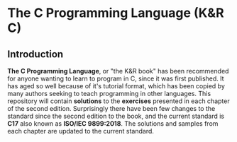 # The C Programming Language (K&R C)
## Introduction
__The C Programming Language__, or "the K&R book" has been recommended for anyone wanting to learn to program in C, since it was first published. It has aged so well because of it's tutorial format, which has been copied by many authors seeking to teach programming in other languages.
This repository will contain __solutions__ to the __exercises__ presented in each chapter of the second edition. Surprisingly there have been few changes to the standard since the second edition to the book, and the current standard is __C17__ also known as __ISO/IEC 9899:2018__. The solutions and samples from each chapter are updated to the current standard.
